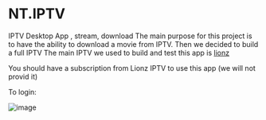 # NT.IPTV
IPTV Desktop App , stream, download 
The main purpose for this project is to have the ability to download a movie from IPTV. Then we decided to build a full IPTV 
The main IPTV we used to build and test this app is [lionz](https://tvlionz.com/)

You should have a subscription from Lionz IPTV to use this app (we will not provid it)

To login:

![image](https://github.com/hamdyghanem/NT.IPTV/assets/1084332/af2beddd-2528-4919-a0cf-647ad99edea4)


